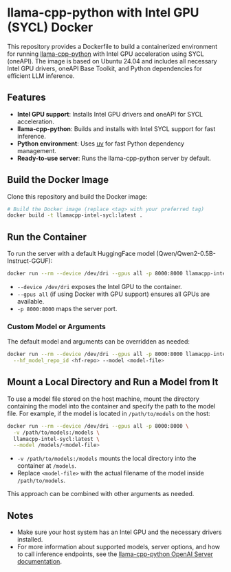 # llama-cpp-python with Intel GPU (SYCL) Docker

This repository provides a Dockerfile to build a containerized environment for running [llama-cpp-python](https://github.com/abetlen/llama-cpp-python) with Intel GPU acceleration using SYCL (oneAPI). The image is based on Ubuntu 24.04 and includes all necessary Intel GPU drivers, oneAPI Base Toolkit, and Python dependencies for efficient LLM inference.

## Features
- **Intel GPU support**: Installs Intel GPU drivers and oneAPI for SYCL acceleration.
- **llama-cpp-python**: Builds and installs with Intel SYCL support for fast inference.
- **Python environment**: Uses [uv](https://github.com/astral-sh/uv) for fast Python dependency management.
- **Ready-to-use server**: Runs the llama-cpp-python server by default.

## Build the Docker Image

Clone this repository and build the Docker image:

```sh
# Build the Docker image (replace <tag> with your preferred tag)
docker build -t llamacpp-intel-sycl:latest .
```

## Run the Container

To run the server with a default HuggingFace model (Qwen/Qwen2-0.5B-Instruct-GGUF):

```sh
docker run --rm --device /dev/dri --gpus all -p 8000:8000 llamacpp-intel-sycl:latest
```

- `--device /dev/dri` exposes the Intel GPU to the container.
- `--gpus all` (if using Docker with GPU support) ensures all GPUs are available.
- `-p 8000:8000` maps the server port.

### Custom Model or Arguments

The default model and arguments can be overridden as needed:

```sh
docker run --rm --device /dev/dri --gpus all -p 8000:8000 llamacpp-intel-sycl:latest \
  --hf_model_repo_id <hf-repo> --model <model-file>
```

## Mount a Local Directory and Run a Model from It

To use a model file stored on the host machine, mount the directory containing the model into the container and specify the path to the model file. For example, if the model is located in `/path/to/models` on the host:

```sh
docker run --rm --device /dev/dri --gpus all -p 8000:8000 \
  -v /path/to/models:/models \
  llamacpp-intel-sycl:latest \
  --model /models/<model-file>
```

- `-v /path/to/models:/models` mounts the local directory into the container at `/models`.
- Replace `<model-file>` with the actual filename of the model inside `/path/to/models`.

This approach can be combined with other arguments as needed.

## Notes
- Make sure your host system has an Intel GPU and the necessary drivers installed.
- For more information about supported models, server options, and how to call inference endpoints, see the [llama-cpp-python OpenAI Server documentation](https://llama-cpp-python.readthedocs.io/en/latest/server/).
